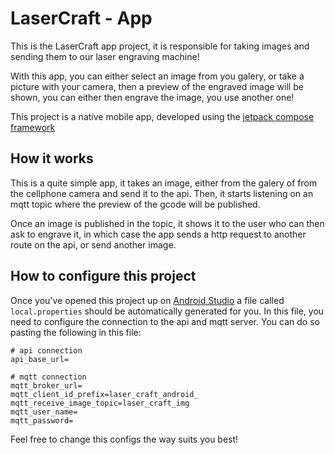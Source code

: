 # LaserCraft - App
This is the LaserCraft app project, it is responsible for taking images and
sending them to our laser engraving machine!

With this app, you can either select an image from you galery, or take a picture
with your camera, then a preview of the engraved image will be shown, you can
either then engrave the image, you use another one!

This project is a native mobile app, developed using the [jetpack compose framework](https://developer.android.com/develop/ui/compose)

## How it works
This is a quite simple app, it takes an image, either from the galery of from
the cellphone camera and send it to the api. Then, it starts listening on an
mqtt topic where the preview of the gcode will be published.

Once an image is published in the topic, it shows it to the user who can then
ask to engrave it, in which case the app sends a http request to another route
on the api, or send another image.

## How to configure this project
Once you've opened this project up on [Android Studio](https://developer.android.com/studio) a file called
`local.properties` should be automatically generated for you. In this file, you
need to configure the connection to the api and mqtt server. You can do so
pasting the following in this file: 

```.properties
# api connection
api_base_url=

# mqtt connection
mqtt_broker_url=
mqtt_client_id_prefix=laser_craft_android_
mqtt_receive_image_topic=laser_craft_img
mqtt_user_name=
mqtt_password=
```

Feel free to change this configs the way suits you best!
